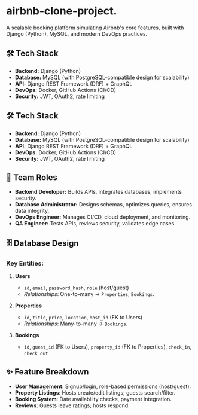 # airbnb-clone-project.
A scalable booking platform simulating Airbnb's core features, built with Django (Python), MySQL, and modern DevOps practices.  

## 🛠️ Tech Stack  
- **Backend:** Django (Python)  
- **Database:** MySQL (with PostgreSQL-compatible design for scalability)  
- **API:** Django REST Framework (DRF) + GraphQL  
- **DevOps:** Docker, GitHub Actions (CI/CD)  
- **Security:** JWT, OAuth2, rate limiting  

## 🛠️ Tech Stack  
- **Backend:** Django (Python)  
- **Database:** MySQL (with PostgreSQL-compatible design for scalability)  
- **API:** Django REST Framework (DRF) + GraphQL  
- **DevOps:** Docker, GitHub Actions (CI/CD)  
- **Security:** JWT, OAuth2, rate limiting  

## 👥 Team Roles  
- **Backend Developer:** Builds APIs, integrates databases, implements security.  
- **Database Administrator:** Designs schemas, optimizes queries, ensures data integrity.  
- **DevOps Engineer:** Manages CI/CD, cloud deployment, and monitoring.  
- **QA Engineer:** Tests APIs, reviews security, validates edge cases.  

## 🗄️ Database Design  
### Key Entities:  
1. **Users**  
   - `id`, `email`, `password_hash`, `role` (host/guest)  
   - *Relationships*: One-to-many → `Properties`, `Bookings`.  

2. **Properties**  
   - `id`, `title`, `price`, `location`, `host_id` (FK to Users)  
   - *Relationships*: Many-to-many → `Bookings`.  

3. **Bookings**  
   - `id`, `guest_id` (FK to Users), `property_id` (FK to Properties), `check_in`, `check_out`  

## ✨ Feature Breakdown  
- **User Management**: Signup/login, role-based permissions (host/guest).  
- **Property Listings**: Hosts create/edit listings; guests search/filter.  
- **Booking System**: Date availability checks, payment integration.  
- **Reviews**: Guests leave ratings; hosts respond.  